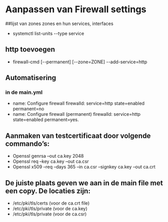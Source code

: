 # Aanpassen van Firewall settings
##lijst van zones zones en hun services, interfaces 
* systemctl list-units --type service
## http toevoegen
* firewall-cmd [--permanent] [--zone=ZONE] --add-service=http
## Automatisering
### in de main.yml
- name: Configure firewall 
firewalld: service=http state=enabled permanent=no 
- name: Configure firewall (permanent)
firewalld: service=http state=enabled permanent=yes.

## Aanmaken van testcertificaat door volgende commando’s:
* Openssl genrsa –out ca.key 2048
* Openssl req –key ca.key –out ca.csr
* Openssl x509 –req –days 365 –in ca.csr –signkey ca.key –out ca.crt

## De juiste plaats geven we aan in de main file met een copy. De locaties zijn:
* /etc/pki/tls/certs  (voor de ca.crt file)
* /etc/pki/tls/private  (voor de ca.key)
* /etc/pki/tls/private (voor de ca.csr)


